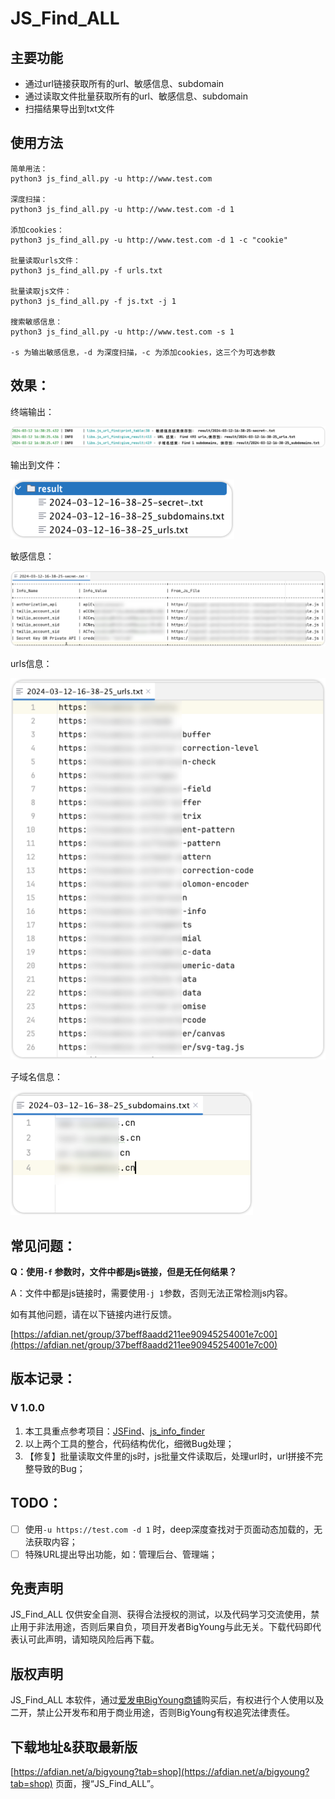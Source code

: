 # JS_Find_ALL

## 主要功能

- 通过url链接获取所有的url、敏感信息、subdomain
- 通过读取文件批量获取所有的url、敏感信息、subdomain
- 扫描结果导出到txt文件

## 使用方法

```shell
简单用法：
python3 js_find_all.py -u http://www.test.com

深度扫描：
python3 js_find_all.py -u http://www.test.com -d 1

添加cookies：
python3 js_find_all.py -u http://www.test.com -d 1 -c "cookie"

批量读取urls文件：
python3 js_find_all.py -f urls.txt

批量读取js文件：
python3 js_find_all.py -f js.txt -j 1

搜索敏感信息：
python3 js_find_all.py -u http://www.test.com -s 1

-s 为输出敏感信息，-d 为深度扫描，-c 为添加cookies，这三个为可选参数
```

## 效果：

终端输出：

![image.png](img/1.png)

输出到文件：

![image.png](img/2.png)

敏感信息：

![image.png](img/3.png)

urls信息：

![image.png](img/4.png)

子域名信息：

![image.png](img/5.png)

## 常见问题：

**Q：使用`-f` 参数时，文件中都是js链接，但是无任何结果？** 

A：文件中都是js链接时，需要使用`-j 1`参数，否则无法正常检测js内容。

如有其他问题，请在以下链接内进行反馈。

[https://afdian.net/group/37beff8aadd211ee90945254001e7c00](https://afdian.net/group/37beff8aadd211ee90945254001e7c00)

## 版本记录：

### V 1.0.0

1. 本工具重点参考项目：[JSFind](https://github.com/Threezh1/JSFinder/tree/master)、[js_info_finder](https://github.com/laohuan12138/js_info_finder)
2. 以上两个工具的整合，代码结构优化，细微Bug处理；
3. 【修复】批量读取文件里的js时，js批量文件读取后，处理url时，url拼接不完整导致的Bug；

## TODO：

- [ ]  使用`-u https://test.com -d 1` 时，deep深度查找对于页面动态加载的，无法获取内容；
- [ ]  特殊URL提出导出功能，如：管理后台、管理端；

## 免责声明

JS_Find_ALL 仅供安全自测、获得合法授权的测试，以及代码学习交流使用，禁止用于非法用途，否则后果自负，项目开发者BigYoung与此无关。下载代码即代表认可此声明，请知晓风险后再下载。

## 版权声明

JS_Find_ALL 本软件，通过[爱发电BigYoung商铺]([https://afdian.net/a/bigyoung?tab=shop](https://afdian.net/a/bigyoung?tab=shop))购买后，有权进行个人使用以及二开，禁止公开发布和用于商业用途，否则BigYoung有权追究法律责任。

## 下载地址&获取最新版

[https://afdian.net/a/bigyoung?tab=shop](https://afdian.net/a/bigyoung?tab=shop) 页面，搜“JS_Find_ALL”。
